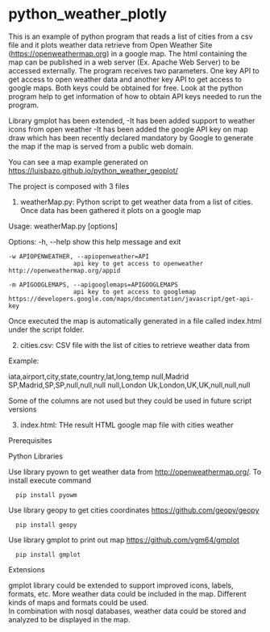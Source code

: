 # python_weather_plotly

This is an example of python program that reads a list of cities from a csv file and it plots weather data retrieve from Open Weather Site (https://openweathermap.org) in a google map. The html containing the map can be published in a web server (Ex. Apache Web Server) to be accessed externally. The program receives two parameters. One key API to get access to open weather data and another key API to get access to google maps. Both keys could be obtained for free. Look at the python program help to get information of how to obtain API keys needed to run the program.

Library gmplot has been extended,
  -It has been added support to weather icons from open weather
  -It has been added the google API key on map draw which has been recently declared mandatory by Google to generate the map if the map is served from a public web domain.

You can see a map example generated on https://luisbazo.github.io/python_weather_geoplot/

The project is composed with 3 files

1. weatherMap.py: Python script to get weather data from a list of cities. Once data has been gathered it plots on a google map

Usage: weatherMap.py [options]

Options:
    -h, --help            show this help message and exit

    -w APIOPENWEATHER, --apiopenweather=API
                      api key to get access to openweather http://openweathermap.org/appid

    -m APIGOOGLEMAPS, --apigooglemaps=APIGOOGLEMAPS
                      api key to get access to googlemap https://developers.google.com/maps/documentation/javascript/get-api-key

Once executed the map is automatically generated in a file called index.html under the script folder.

2. cities.csv: CSV file with the list of cities to retrieve weather data from

Example:

iata,airport,city,state,country,lat,long,temp
null,Madrid SP,Madrid,SP,SP,null,null,null
null,London Uk,London,UK,UK,null,null,null

Some of the columns are not used but they could be used in future script versions

3. index.html: THe result HTML google map file with cities weather

Prerequisites

  Python Libraries


  Use library pyown to get weather data from http://openweathermap.org/. To install execute command

      pip install pyowm


  Use library geopy to get cities coordinates https://github.com/geopy/geopy

      pip install geopy

  Use library gmplot to print out map https://github.com/vgm64/gmplot

      pip install gmplot    

  Extensions

  gmplot library could be extended to support improved icons, labels, formats, etc.
  More weather data could be included in the map. Different kinds of maps and formats could be used.  
  In combination with nosql databases, weather data could be stored and analyzed to be displayed in the map.  
